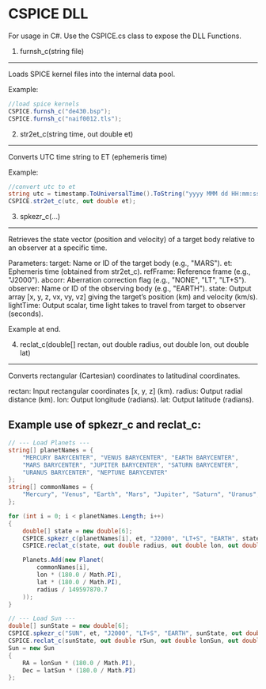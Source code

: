 CSPICE DLL
===========

For usage in C#. Use the CSPICE.cs class to expose the DLL Functions.

1. furnsh_c(string file)
------------------------

Loads SPICE kernel files into the internal data pool.

Example:

```csharp
//load spice kernels
CSPICE.furnsh_c("de430.bsp");
CSPICE.furnsh_c("naif0012.tls");
```

2. str2et_c(string time, out double et)
---------------------------------------

Converts UTC time string to ET (ephemeris time)

Example:

```csharp
//convert utc to et
string utc = timestamp.ToUniversalTime().ToString("yyyy MMM dd HH:mm:ss");
CSPICE.str2et_c(utc, out double et);
```

3. spkezr_c(...)
----------------

Retrieves the state vector (position and velocity) of a target body relative to an observer at a specific time.

Parameters:
target: Name or ID of the target body (e.g., "MARS").
et: Ephemeris time (obtained from str2et_c).
refFrame: Reference frame (e.g., "J2000").
abcorr: Aberration correction flag (e.g., "NONE", "LT", "LT+S").
observer: Name or ID of the observing body (e.g., "EARTH").
state: Output array [x, y, z, vx, vy, vz] giving the target’s position (km) and velocity (km/s).
lightTime: Output scalar, time light takes to travel from target to observer (seconds).

Example at end.

4. reclat_c(double[] rectan, out double radius, out double lon, out double lat)
--------------------------------------------------------------------------------

Converts rectangular (Cartesian) coordinates to latitudinal coordinates.

rectan: Input rectangular coordinates [x, y, z] (km).
radius: Output radial distance (km).
lon: Output longitude (radians).
lat: Output latitude (radians).

Example use of spkezr_c and reclat_c:
-------------------------------------

```csharp
// --- Load Planets ---
string[] planetNames = {
    "MERCURY BARYCENTER", "VENUS BARYCENTER", "EARTH BARYCENTER",
    "MARS BARYCENTER", "JUPITER BARYCENTER", "SATURN BARYCENTER",
    "URANUS BARYCENTER", "NEPTUNE BARYCENTER"
};
string[] commonNames = {
    "Mercury", "Venus", "Earth", "Mars", "Jupiter", "Saturn", "Uranus", "Neptune"
};

for (int i = 0; i < planetNames.Length; i++)
{
    double[] state = new double[6];
    CSPICE.spkezr_c(planetNames[i], et, "J2000", "LT+S", "EARTH", state, out double lt);
    CSPICE.reclat_c(state, out double radius, out double lon, out double lat);

    Planets.Add(new Planet(
        commonNames[i],
        lon * (180.0 / Math.PI),
        lat * (180.0 / Math.PI),
        radius / 149597870.7
    ));
}

// --- Load Sun ---
double[] sunState = new double[6];
CSPICE.spkezr_c("SUN", et, "J2000", "LT+S", "EARTH", sunState, out double sunLt);
CSPICE.reclat_c(sunState, out double rSun, out double lonSun, out double latSun);
Sun = new Sun
{
    RA = lonSun * (180.0 / Math.PI),
    Dec = latSun * (180.0 / Math.PI)
};
```
